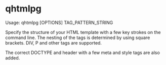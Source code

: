 # qhtmlpg

Usage: qhtmlpg [OPTIONS] TAG_PATTERN_STRING

Specify the structure of your HTML template with a few key strokes on the command line. 
The nesting of the tags is determined by  using square brackets. DIV, P and other tags
are supported. 

The correct DOCTYPE and header with a few meta  and style tags are also added.

